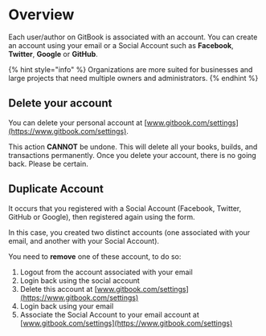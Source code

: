 # Overview

Each user/author on GitBook is associated with an account. You can create an account using your email or a Social Account such as **Facebook**, **Twitter**, **Google** or **GitHub**.

{% hint style="info" %}
Organizations are more suited for businesses and large projects that need multiple owners and administrators.
{% endhint %}

## Delete your account

You can delete your personal account at [www.gitbook.com/settings](https://www.gitbook.com/settings).

This action **CANNOT** be undone. This will delete all your books, builds, and transactions permanently. Once you delete your account, there is no going back. Please be certain.

## Duplicate Account

It occurs that you registered with a Social Account \(Facebook, Twitter, GitHub or Google\), then registered again using the form.

In this case, you created two distinct accounts \(one associated with your email, and another with your Social Account\).

You need to **remove** one of these account, to do so:

1. Logout from the account associated with your email
2. Login back using the social account
3. Delete this account at [www.gitbook.com/settings](https://www.gitbook.com/settings)
4. Login back using your email
5. Associate the Social Account to your email account at [www.gitbook.com/settings](https://www.gitbook.com/settings)

